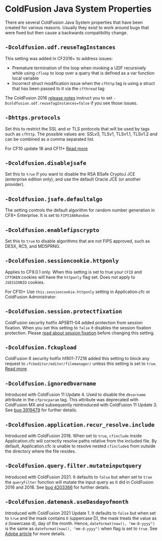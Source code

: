 # ColdFusion Java System Properties

There are several ColdFusion Java System properties that have been created for various reasons. Usually they exist to work around bugs that were fixed but then cause a backwards compatibility change.

## `-Dcoldfusion.udf.reuseTagInstances`

This setting was added in CF2016+ to address issues:

* Premature termination of the loop when invoking a UDF recursively while using `cfloop` to loop over a query that is defined as a var function local variable
* Incorrect struct modification issue when the `cfhttp` tag is using a struct that has been passed to it via the `cfthread` tag

The ColdFusion 2016 [release notes](https://helpx.adobe.com/coldfusion/release-note/coldfusion-2016-release-notes.html) instruct you to set `-Dcoldfusion.udf.reuseTagInstances=false` if you see those issues.

## `-Dhttps.protocols`

Set this to restrict the SSL and or TLS protocols that will be used by tags such as `cfhttp`. The possible values are: SSLv3, TLSv1, TLSv1.1, TLSv1.2 and can be combined as a comma separated list.

For CF10 update 18 and CF11+ [Read more](https://web.archive.org/web/20200927173340/www.trunkful.com/index.cfm/2014/12/8/Preventing-SSLv3-Fallback-in-ColdFusion)

## `-Dcoldfusion.disablejsafe`

Set this to `true` if you want to disable the RSA BSafe CryptoJ JCE (enterprise edition only), and use the default Oracle JCE (or another provider).

## `-Dcoldfusion.jsafe.defaultalgo`

The setting controls the default algorithm for random number generation in CF8+ Enterprise. It is set to `FIPS186Random`

## `-Dcoldfusion.enablefipscrypto`

Set this to `true` to disable algorithms that are not FIPS approved, such as DESX, RC5, and MD5PRNG.

## `-Dcoldfusion.sessioncookie.httponly`

Applies to CF9.0.1 only. When this setting is set to true your `CFID` and `CFTOKEN` cookies will have the `httponly` flag set. Does not apply to `JSESSIONID` cookies.

For CF10+ Use `this.sessioncookie.httponly` setting in Application.cfc or ColdFusion Administrator.

## `-Dcoldfusion.session.protectfixation`

ColdFusion security hotfix APSB11-04 added protection from session fixation. When you set this setting to `false` it disables the session fixation protection. Please [read about session fixation](https://www.petefreitag.com/item/815.cfm) before changing this setting.

## `-Dcoldfusion.fckupload`

ColdFusion 8 security hotfix hf801-77218 added this setting to block any request to `/fckeditor/editor/filemanager/` unless this setting is set to `true`. [Read more](https://www.petefreitag.com/item/718.cfm).

## `-Dcoldfusion.ignoredbvarname`

Introduced with ColdFusion 11 Update 4. Used to disable the `dbvarname` attribute in the `cfprocparam` tag. This attribute was deprecated with ColdFusion MX and subsequently reintroduced with ColdFusion 11 Update 3. See [bug 3919479](https://tracker.adobe.com/#/view/CF-3919479) for further details.

## `-Dcoldfusion.application.recur_resolve.include`

Introduced with ColdFusion 2018. When set to `true`, `cfinclude` inside Application.cfc will correctly resolve paths relative from the included file. By default, Application.cfc is unable to resolve nested `cfinclude`s from outside the directory where the file resides.

## `-Dcoldfusion.query.filter.mutateinputquery`

Introduced with ColdFusion 2021. It defaults to `false` but when set to `true` the `queryFilter` function will mutate the input query as it did in ColdFusion 2016 and 2018. See [bug 4203366](https://tracker.adobe.com/#/view/CF-4203366) for further details.

## `-Dcoldfusion.datemask.useDasdayofmonth`

Introduced with ColdFusion 2021 Update 1. It defaults to `false` but when set to `true` and the mask contains `D` (uppercase D), the mask treats the value as `d` (lowercase d), day of the month. Hence, `dateformat(now(), "mm-D-yyyy")` is the same as `dateformat(now(), "mm-d-yyyy")` when flag is set to `true`. See [Adobe article](https://helpx.adobe.com/coldfusion/kb/dateformat-function-coldfusion-2021.html) for more details.

